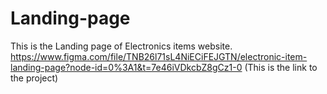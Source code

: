 # Landing-page
This is the Landing page of Electronics items website.
https://www.figma.com/file/TNB26l71sL4NiECiFEJGTN/electronic-item-landing-page?node-id=0%3A1&t=7e46iVDkcbZ8gCz1-0 (This is the link to the project)
